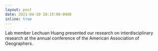 ```yaml
---
layout: post
date: 2021-04-10 10:15:00-0400
inline: true
---
```


Lab member Lechuan Huang presented our research on interdisciplinary research at the annual conference of the American Association of Geographers.
